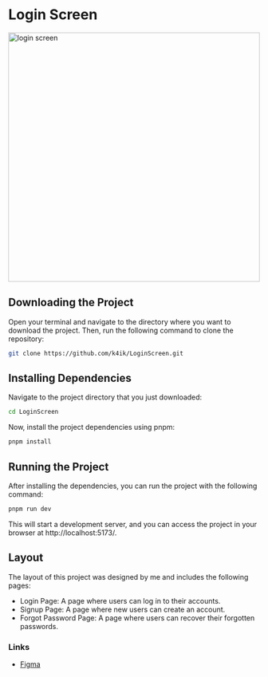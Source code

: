 # Login Screen
<img src="https://media.discordapp.net/attachments/1129232473470029864/1197331362986852383/mockup.jpg?ex=65bae0ba&is=65a86bba&hm=dcbba6c9554df18aecb895ac2352963e9292cbb33ba5037dcfb0619b5d841bbd&=&format=webp" alt="login screen" style="width: 100%; height: 500px; object-fit: cover;">

## Downloading the Project
Open your terminal and navigate to the directory where you want to download the project. Then, run the following command to clone the repository:

```bash
git clone https://github.com/k4ik/LoginScreen.git
```

## Installing Dependencies
Navigate to the project directory that you just downloaded:

```bash
cd LoginScreen
```
Now, install the project dependencies using pnpm:

```bash
pnpm install
```

## Running the Project
After installing the dependencies, you can run the project with the following command:

```bash
pnpm run dev
```

This will start a development server, and you can access the project in your browser at http://localhost:5173/.

## Layout
The layout of this project was designed by me and includes the following pages:

- Login Page: A page where users can log in to their accounts.
- Signup Page: A page where new users can create an account.
- Forgot Password Page: A page where users can recover their forgotten passwords.
### Links
- [Figma](https://www.figma.com/file/N3O2tZULL2gkw13S3CFGBX/Login?type=design&mode=design&t=ckh1IOQjeRl0s5kF-1)